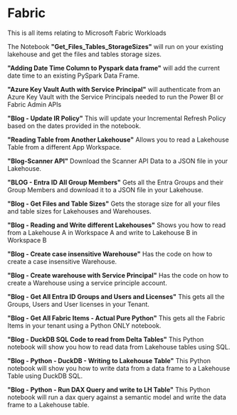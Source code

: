 # Fabric
This is all items relating to Microsoft Fabric Workloads

The Notebook **"Get_Files_Tables_StorageSizes"** will run on your existing lakehouse and get the files and tables storage sizes.

**"Adding Date Time Column to Pyspark data frame"** will add the current date time to an existing PySpark Data Frame.

**"Azure Key Vault Auth with Service Principal"** will authenticate from an Azure Key Vault with the Service Principals needed to run the Power BI or Fabric Admin APIs

**"Blog - Update IR Policy"** This will update your Incremental Refresh Policy based on the dates provided in the notebook.

**"Reading Table from Another Lakehouse"** Allows you to read a Lakehouse Table from a different App Workspace.

**"Blog-Scanner API"** Download the Scanner API Data to a JSON file in your Lakehouse.

**"BLOG - Entra ID All Group Members"** Gets all the Entra Groups and their Group Members and download it to a JSON file in your Lakehouse.

**"Blog - Get Files and Table Sizes"** Gets the storage size for all your files and table sizes for Lakehouses and Warehouses.

**"Blog - Reading and Write different Lakehouses"** Shows you how to read from a Lakehouse A in Workspace A and write to Lakehouse B in Workspace B

**"Blog - Create case insensitive Warehouse"** Has the code on how to create a case insensitive Warehouse.

**"Blog - Create warehouse with Service Principal"** Has the code on how to create a Warehouse using a service principle account.

**"Blog - Get All Entra ID Groups and Users and Licenses"** This gets all the Groups, Users and User licenses in your Tenant.

**"Blog - Get All Fabric Items - Actual Pure Python"** This gets all the Fabric Items in your tenant using a Python ONLY notebook.

**"Blog - DuckDB SQL Code to read from Delta Tables"** This Python notebook will show you how to read data from Lakehouse tables using SQL.

**"Blog - Python - DuckDB - Writing to Lakehouse Table"** This Python notebook will show you how to write data from a data frame to a Lakehouse Table using DuckDB SQL.

**"Blog - Python - Run DAX Query and write to LH Table"** This Python notebook will run a dax query against a semantic model and write the data frame to a Lakehouse table.
